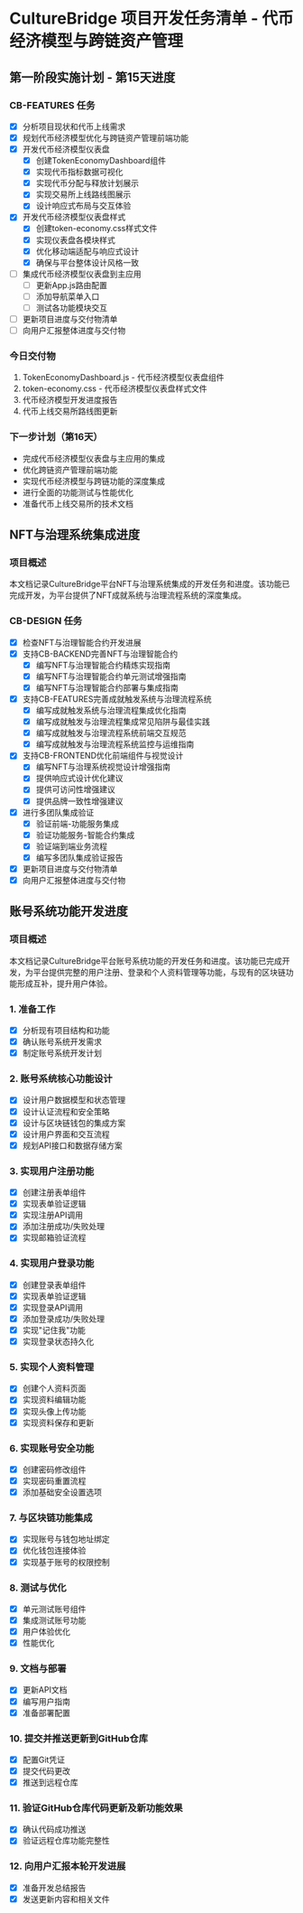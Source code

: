 # CultureBridge 项目开发任务清单 - 代币经济模型与跨链资产管理

## 第一阶段实施计划 - 第15天进度

### CB-FEATURES 任务
- [x] 分析项目现状和代币上线需求
- [x] 规划代币经济模型优化与跨链资产管理前端功能
- [x] 开发代币经济模型仪表盘
  - [x] 创建TokenEconomyDashboard组件
  - [x] 实现代币指标数据可视化
  - [x] 实现代币分配与释放计划展示
  - [x] 实现交易所上线路线图展示
  - [x] 设计响应式布局与交互体验
- [x] 开发代币经济模型仪表盘样式
  - [x] 创建token-economy.css样式文件
  - [x] 实现仪表盘各模块样式
  - [x] 优化移动端适配与响应式设计
  - [x] 确保与平台整体设计风格一致
- [ ] 集成代币经济模型仪表盘到主应用
  - [ ] 更新App.js路由配置
  - [ ] 添加导航菜单入口
  - [ ] 测试各功能模块交互
- [ ] 更新项目进度与交付物清单
- [ ] 向用户汇报整体进度与交付物

### 今日交付物
1. TokenEconomyDashboard.js - 代币经济模型仪表盘组件
2. token-economy.css - 代币经济模型仪表盘样式文件
3. 代币经济模型开发进度报告
4. 代币上线交易所路线图更新

### 下一步计划（第16天）
- 完成代币经济模型仪表盘与主应用的集成
- 优化跨链资产管理前端功能
- 实现代币经济模型与跨链功能的深度集成
- 进行全面的功能测试与性能优化
- 准备代币上线交易所的技术文档

## NFT与治理系统集成进度

### 项目概述
本文档记录CultureBridge平台NFT与治理系统集成的开发任务和进度。该功能已完成开发，为平台提供了NFT成就系统与治理流程系统的深度集成。

### CB-DESIGN 任务
- [x] 检查NFT与治理智能合约开发进展
- [x] 支持CB-BACKEND完善NFT与治理智能合约
  - [x] 编写NFT与治理智能合约精炼实现指南
  - [x] 编写NFT与治理智能合约单元测试增强指南
  - [x] 编写NFT与治理智能合约部署与集成指南
- [x] 支持CB-FEATURES完善成就触发系统与治理流程系统
  - [x] 编写成就触发系统与治理流程集成优化指南
  - [x] 编写成就触发与治理流程集成常见陷阱与最佳实践
  - [x] 编写成就触发与治理流程系统前端交互规范
  - [x] 编写成就触发与治理流程系统监控与运维指南
- [x] 支持CB-FRONTEND优化前端组件与视觉设计
  - [x] 编写NFT与治理系统视觉设计增强指南
  - [x] 提供响应式设计优化建议
  - [x] 提供可访问性增强建议
  - [x] 提供品牌一致性增强建议
- [x] 进行多团队集成验证
  - [x] 验证前端-功能服务集成
  - [x] 验证功能服务-智能合约集成
  - [x] 验证端到端业务流程
  - [x] 编写多团队集成验证报告
- [x] 更新项目进度与交付物清单
- [x] 向用户汇报整体进度与交付物

## 账号系统功能开发进度

### 项目概述
本文档记录CultureBridge平台账号系统功能的开发任务和进度。该功能已完成开发，为平台提供完整的用户注册、登录和个人资料管理等功能，与现有的区块链功能形成互补，提升用户体验。

### 1. 准备工作
- [x] 分析现有项目结构和功能
- [x] 确认账号系统开发需求
- [x] 制定账号系统开发计划

### 2. 账号系统核心功能设计
- [x] 设计用户数据模型和状态管理
- [x] 设计认证流程和安全策略
- [x] 设计与区块链钱包的集成方案
- [x] 设计用户界面和交互流程
- [x] 规划API接口和数据存储方案

### 3. 实现用户注册功能
- [x] 创建注册表单组件
- [x] 实现表单验证逻辑
- [x] 实现注册API调用
- [x] 添加注册成功/失败处理
- [x] 实现邮箱验证流程

### 4. 实现用户登录功能
- [x] 创建登录表单组件
- [x] 实现表单验证逻辑
- [x] 实现登录API调用
- [x] 添加登录成功/失败处理
- [x] 实现"记住我"功能
- [x] 实现登录状态持久化

### 5. 实现个人资料管理
- [x] 创建个人资料页面
- [x] 实现资料编辑功能
- [x] 实现头像上传功能
- [x] 实现资料保存和更新

### 6. 实现账号安全功能
- [x] 创建密码修改组件
- [x] 实现密码重置流程
- [x] 添加基础安全设置选项

### 7. 与区块链功能集成
- [x] 实现账号与钱包地址绑定
- [x] 优化钱包连接体验
- [x] 实现基于账号的权限控制

### 8. 测试与优化
- [x] 单元测试账号组件
- [x] 集成测试账号功能
- [x] 用户体验优化
- [x] 性能优化

### 9. 文档与部署
- [x] 更新API文档
- [x] 编写用户指南
- [x] 准备部署配置

### 10. 提交并推送更新到GitHub仓库
- [x] 配置Git凭证
- [x] 提交代码更改
- [x] 推送到远程仓库

### 11. 验证GitHub仓库代码更新及新功能效果
- [x] 确认代码成功推送
- [x] 验证远程仓库功能完整性

### 12. 向用户汇报本轮开发进展
- [x] 准备开发总结报告
- [x] 发送更新内容和相关文件
